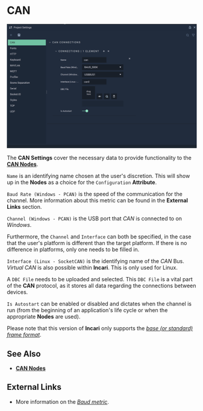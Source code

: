 # CAN


![The CAN Settings.](../../.gitbook/assets/projectsettingscan20231.png)

The **CAN Settings** cover the necessary data to provide functionality to the [**CAN Nodes**](../../toolbox/communication/can/README.md).

`Name` is an identifying name chosen at the user's discretion. This will show up in the **Nodes** as a choice for the `Configuration` **Attribute**.

`Baud Rate (Windows - PCAN)` is the speed of the communication for the channel. More information about this metric can be found in the **External Links** section.

`Channel (Windows - PCAN)` is the USB port that _CAN_ is connected to on _Windows_.

Furthermore, the `Channel` and `Interface` can both be specified, in the case that the user's platform is different than the target platform. If there is no difference in platforms, only one needs to be filled in.

`Interface (Linux - SocketCAN)` is the identifying name of the _CAN_ Bus. _Virtual CAN_ is also possible within **Incari**. This is only used for Linux.

A `DBC File` needs to be uploaded and selected. This `DBC File` is a vital part of the **CAN** protocol, as it stores all data regarding the connections between devices.

`Is Autostart` can be enabled or disabled and dictates when the channel is run (from the beginning of an application's life cycle or when the appropriate **Nodes** are used).

Please note that this version of **Incari** only supports the [*base (or standard) frame format*](https://en.wikipedia.org/wiki/CAN_bus#Base_frame_format).

## See Also

* [**CAN Nodes**](../toolbox/communication/can/)

## External Links

* More information on the [_Baud metric_](https://en.wikipedia.org/wiki/Baud).